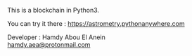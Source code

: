 This is a blockchain in Python3.    
    

You can try it there :    https://astrometry.pythonanywhere.com
   
   
Developer : Hamdy Abou El Anein    
hamdy.aea@protonmail.com   

